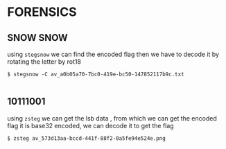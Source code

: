 FORENSICS
=========

SNOW SNOW
---------

using ```stegsnow``` we can find the encoded flag
then we have to decode it by rotating the letter by rot18

```
$ stegsnow -C av_a0b05a70-7bc0-419e-bc50-147852117b9c.txt


```

10111001
--------

using ```zsteg``` we can get the lsb data , from which we can get the encoded flag
it is base32 encoded, we can decode it to get the flag

```
$ zsteg av_573d13aa-bccd-441f-88f2-0a5fe94e524e.png
```
